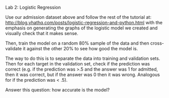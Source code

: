 Lab 2: Logistic Regression

Use our admission dataset above and follow the rest of the tutorial at:
http://blog.yhathq.com/posts/logistic-regression-and-python.html
with the emphasis on generating the graphs of the logistic model we created and visually check that it makes sense.

Then, train the model on a random 80% sample of the data and then cross-validate it against the other 20% to see how good the model is.

The way to do this is to separate the data into training and validation sets. Then for each target in the validation set, check if the prediction was correct (e.g. if the prediction was >.5 and the answer was 1 for admitted, then it was correct, but if the answer was 0 then it was wrong. Analogous for if the prediction was < .5).

Answer this question: how accurate is the model?